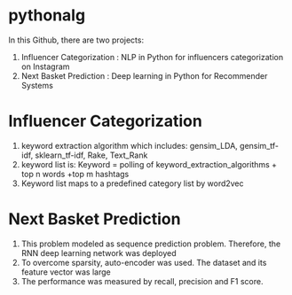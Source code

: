 # pythonalg
In this Github, there are two projects:
1. Influencer Categorization : NLP  in Python for influencers categorization on Instagram
2. Next Basket Prediction : Deep learning in Python for Recommender Systems

# Influencer Categorization
1. keyword extraction algorithm which includes: gensim_LDA, gensim_tf-idf, sklearn_tf-idf, Rake, Text_Rank 
2. keyword list is: Keyword = polling of keyword_extraction_algorithms + top n words +top m hashtags
3. Keyword list maps to a predefined category list by word2vec

# Next Basket Prediction
1. This problem modeled as sequence prediction problem. Therefore, the RNN deep learning network was deployed
2. To overcome sparsity, auto-encoder was used. The dataset and its feature vector was large 
3. The performance was measured by recall, precision and F1 score.
